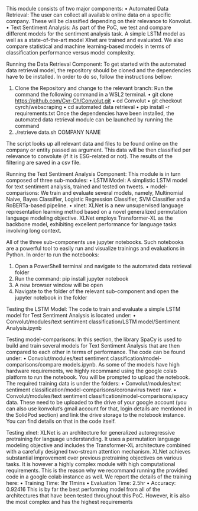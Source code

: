 
This module consists of two major components:
  • Automated Data Retrieval: The user can collect all available online data on a specific company. These will be classified depending on their relevance to Konvolut.
  • Text Sentiment Analysis: As part of the PoC, we test and compare different models for the sentiment analysis task. A simple LSTM model as well as a state-of-the-art model Xlnet are trained and evaluated. We also compare statistical and machine learning-based models in terms of classification performance versus model complexity.
  
Running the Data Retrieval Component:
To get started with the automated data retrieval model, the repository should be cloned and the dependencies have to be installed. In order to do so, follow the instructions bellow:
  1. Clone the Repository and change to the relevant branch: Run the command the
  following command in a WSL2 terminal.
    • git clone https://github.com/Cyr-Ch/Convolut.git
    • cd Convolut
    • git checkout cyrch/webscraping
    • cd automated data retrieval
    • pip install -r requirements.txt
Once the dependencies have been installed, the automated data retrieval module can be launched by running the command
  2. ./retrieve data.sh COMPANY NAME
  
The script looks up all relevant data and files to be found online on the company or entity passed as argument. This data will be then classified per relevance to convolute (if it is ESG-related or not). The results of the filtering are saved in a csv file.

Running the Text Sentiment Analysis Component:
This module is in turn composed of three sub-modules:
  • LSTM Model: A simplistic LSTM model for text sentiment analysis, trained and tested on tweets.
  • model-comparisons: We train and evaluate several models, namely, Multinomial Naive, Bayes Classifier, Logistic Regression Classifier, SVM Classifier and a RoBERTa-based pipeline.
  • xlnet: XLNet is a new unsupervised language representation learning method based on a novel generalized permutation language modeling objective. XLNet employs Transformer-XL as the backbone model, exhibiting excellent performance for language tasks involving long context.
  
All of the three sub-components use jupyter notebooks. Such notebooks are a powerful tool to easily run and visualize trainings and evaluations in Python. In order to run the notebooks:
  1. Open a PowerShell terminal and navigate to the automated data retrieval folder
  2. Run the command: pip install jupyter notebook
  3. A new browser window will be open
  4. Navigate to the folder of the relevant sub-component and open the jupyter notebook in the
  folder
  
Testing the LSTM Model: 
The code to train and evaluate a simple LSTM model for Test Sentiment Analysis is located under:
  • Convolut/modules/text sentiment classification/LSTM model/Sentiment Analysis.ipynb
  
Testing model-comparisons: 
In this section, the library SpaCy is used to build and train several models for Text Sentiment Analysis that are then compared to each other in terms of
performance. The code can be found under:
  • Convolut/modules/text sentiment classification/model-comparisons/compare models.ipynb.
As some of the models have high hardware requirements, we highly recommand using the google colab platform to run the notebook. You will be prompted to upload the notebook. The required training data is under the folders:
  • Convolut/modules/text sentiment classification/model-comparisons/coronavirus tweet raw.
  • Convolut/modules/text sentiment classification/model-comparisons/spacy data.
These need to be uploaded to the drive of your google account (you can also use konvolut’s gmail account for that, login details are mentioned in the SolidPod section) and link the drive storage to the notebook instance. You can find details on that in the code itself.

Testing xlnet: 
XLNet is an architecture for generalized autoregressive pretraining for language understanding. It uses a permutation language modeling objective and includes the Transformer-XL architecture combined with a carefully designed two-stream attention mechanism. XLNet achieves substantial improvement over previous pretraining objectives on various tasks. It is however a highly complex module with high computational requirements. This is the reason why we recommand running the provided code in a google colab instance as well. We report the details of the training here:
  • Training Time: 1hr 11mins
  • Evaluation Time: 2.5hr
  • Accuracy: 0.92416
This is by far the best performing model from all of the architectures that have been tested throughout this PoC. However, it is also the most complex and has the highest requirements
